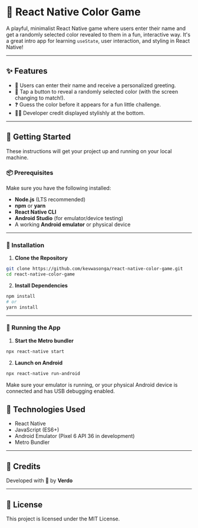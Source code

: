 
# 🎨 React Native Color Game

A playful, minimalist React Native game where users enter their name and get a randomly selected color revealed to them in a fun, interactive way. It's a great intro app for learning `useState`, user interaction, and styling in React Native!

---

## ✨ Features

- 🎯 Users can enter their name and receive a personalized greeting.
- 🎨 Tap a button to reveal a randomly selected color (with the screen changing to match!).
- ❓ Guess the color before it appears for a fun little challenge.
- 🧑‍💻 Developer credit displayed stylishly at the bottom.

---

## 🚀 Getting Started

These instructions will get your project up and running on your local machine.

### 📦 Prerequisites

Make sure you have the following installed:

- **Node.js** (LTS recommended)
- **npm** or **yarn**
- **React Native CLI**
- **Android Studio** (for emulator/device testing)
- A working **Android emulator** or physical device

---

### 📁 Installation

1. **Clone the Repository**

```bash
git clone https://github.com/kevwasonga/react-native-color-game.git
cd react-native-color-game
````

2. **Install Dependencies**

```bash
npm install
# or
yarn install
```

---

### 📱 Running the App

1. **Start the Metro bundler**

```bash
npx react-native start
```

2. **Launch on Android**

```bash
npx react-native run-android
```

Make sure your emulator is running, or your physical Android device is connected and has USB debugging enabled.



## 🧠 Technologies Used

* React Native
* JavaScript (ES6+)
* Android Emulator (Pixel 6 API 36 in development)
* Metro Bundler

---

## 🙌 Credits

Developed with 💙 by **Verdo**

---

## 📝 License

This project is licensed under the MIT License.

```
